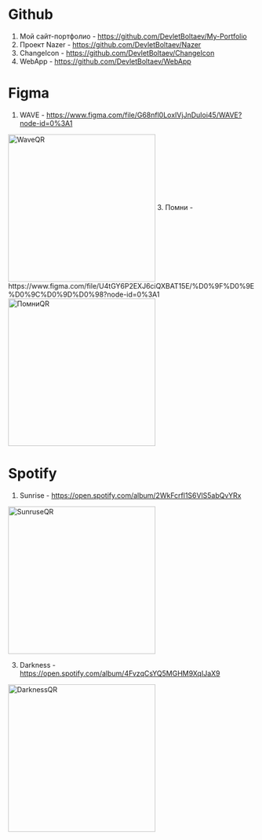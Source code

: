 # Github 

1. Мой сайт-портфолио - https://github.com/DevletBoltaev/My-Portfolio
2. Проект Nazer - https://github.com/DevletBoltaev/Nazer
3. ChangeIcon - https://github.com/DevletBoltaev/ChangeIcon
4. WebApp - https://github.com/DevletBoltaev/WebApp

# Figma

1. WAVE - https://www.figma.com/file/G68nfl0LoxIVjJnDuIoi45/WAVE?node-id=0%3A1
<img src = "https://google.nazer-drive.workers.dev/0:/4-Github/DEVLET/Repositories/All-my-works/QR/WAVE.png" width = "300" height = "300" alt = "WaveQR" align = "center" />
3. Помни - https://www.figma.com/file/U4tGY6P2EXJ6ciQXBAT15E/%D0%9F%D0%9E%D0%9C%D0%9D%D0%98?node-id=0%3A1
<img src = "https://google.nazer-drive.workers.dev/0:/4-Github/DEVLET/Repositories/All-my-works/QR/%D0%9F%D0%BE%D0%BC%D0%BD%D0%B8.png" width = "300" height = "300" alt = "ПомниQR" align = "center" />

# Spotify

1. Sunrise - https://open.spotify.com/album/2WkFcrfl1S6VlS5abQvYRx
<img src = "https://google.nazer-drive.workers.dev/0:/4-Github/DEVLET/Repositories/All-my-works/QR/Sunrise.png" width = "300" height = "300" alt = "SunruseQR" align = "center" />

3. Darkness - https://open.spotify.com/album/4FvzqCsYQ5MGHM9XqIJaX9
<img src = "https://google.nazer-drive.workers.dev/0:/4-Github/DEVLET/Repositories/All-my-works/QR/Darkness.png" width = "300" height = "300" alt = "DarknessQR" align = "center" />




